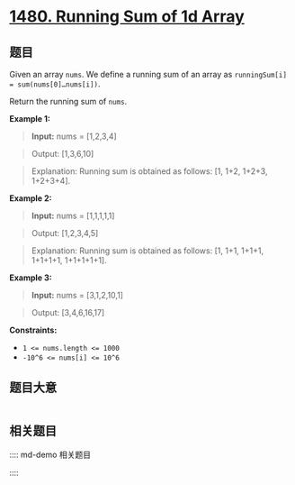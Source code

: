 # [1480. Running Sum of 1d Array](https://leetcode.com/problems/running-sum-of-1d-array/)

## 题目

Given an array `nums`. We define a running sum of an array as `runningSum[i] =
sum(nums[0]…nums[i])`.

Return the running sum of `nums`.



**Example 1:**

> 
> 
> 
> 

> 
> **Input:** nums = [1,2,3,4]

> 
> Output: [1,3,6,10]

> 
> Explanation: Running sum is obtained as follows: [1, 1+2, 1+2+3, 1+2+3+4].

**Example 2:**

> 
> 
> 
> 

> 
> **Input:** nums = [1,1,1,1,1]

> 
> Output: [1,2,3,4,5]

> 
> Explanation: Running sum is obtained as follows: [1, 1+1, 1+1+1, 1+1+1+1, 1+1+1+1+1].

**Example 3:**

> 
> 
> 
> 

> 
> **Input:** nums = [3,1,2,10,1]

> 
> Output: [3,4,6,16,17]


**Constraints:**

  * `1 <= nums.length <= 1000`
  * `-10^6 <= nums[i] <= 10^6`


## 题目大意

```javascript

```

## 相关题目

:::: md-demo 相关题目

::::
